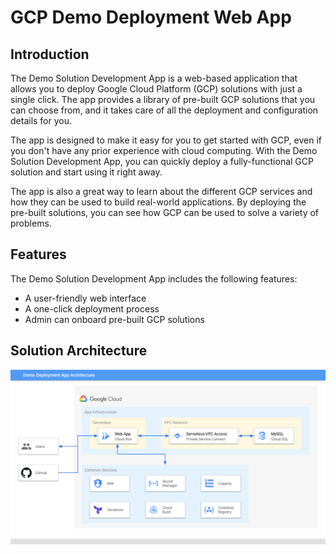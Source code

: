 # GCP Demo Deployment Web App

## Introduction 
The Demo Solution Development App is a web-based application that allows you to deploy Google Cloud Platform (GCP) solutions with just a single click. The app provides a library of pre-built GCP solutions that you can choose from, and it takes care of all the deployment and configuration details for you.

The app is designed to make it easy for you to get started with GCP, even if you don't have any prior experience with cloud computing. With the Demo Solution Development App, you can quickly deploy a fully-functional GCP solution and start using it right away.

The app is also a great way to learn about the different GCP services and how they can be used to build real-world applications. By deploying the pre-built solutions, you can see how GCP can be used to solve a variety of problems.

## Features

The Demo Solution Development App includes the following features:

- A user-friendly web interface
- A one-click deployment process
- Admin can onboard pre-built GCP solutions

## Solution Architecture
![Solution Architecture](architecture.png)
